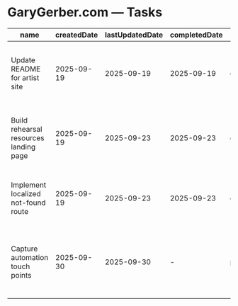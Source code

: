 # GaryGerber.com — Tasks

| name                                   | createdDate | lastUpdatedDate | completedDate | status   | description                                                                                                 |
| -------------------------------------- | ----------- | --------------- | ------------- | -------- | ----------------------------------------------------------------------------------------------------------- |
| Update README for artist site          | 2025-09-19  | 2025-09-19      | 2025-09-19    | complete | Documented navigation sections, rehearsal portal usage, and local dev steps for the artist site.            |
| Build rehearsal resources landing page | 2025-09-19  | 2025-09-23      | 2025-09-23    | complete | Expand the protected area with rehearsal notes, stage plots, and scheduling widgets.                        |
| Implement localized not-found route    | 2025-09-19  | 2025-09-23      | 2025-09-23    | complete | Add a branded 404 page with contact options for presenters and collaborators.                               |
| Capture automation touch points        | 2025-09-30  | 2025-09-30      | -             | planned  | Inventory garygerber.com-specific wiring (scripts, workflows, env files) needed for `AddCF-Tenant` support. |
